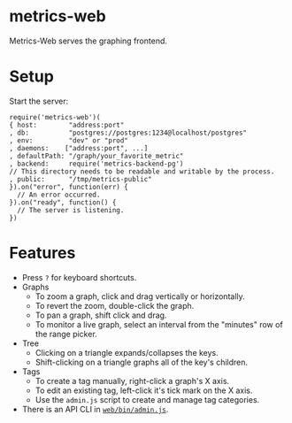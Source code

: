 # metrics-web

Metrics-Web serves the graphing frontend.

# Setup

Start the server:

    require('metrics-web')(
    { host:        "address:port"
    , db:          "postgres://postgres:1234@localhost/postgres"
    , env:         "dev" or "prod"
    , daemons:    ["address:port", ...]
    , defaultPath: "/graph/your_favorite_metric"
    , backend:     require('metrics-backend-pg')
    // This directory needs to be readable and writable by the process.
    , public:      "/tmp/metrics-public"
    }).on("error", function(err) {
      // An error occurred.
    }).on("ready", function() {
      // The server is listening.
    })

# Features

  * Press `?` for keyboard shortcuts.
  * Graphs
    * To zoom a graph, click and drag vertically or horizontally.
    * To revert the zoom, double-click the graph.
    * To pan a graph, shift click and drag.
    * To monitor a live graph, select an interval from the "minutes" row of the range picker.
  * Tree
    * Clicking on a triangle expands/collapses the keys.
    * Shift-clicking on a triangle graphs all of the key's children.
  * Tags
    * To create a tag manually, right-click a graph's X axis.
    * To edit an existing tag, left-click it's tick mark on the X axis.
    * Use the `admin.js` script to create and manage tag categories.
  * There is an API CLI in [`web/bin/admin.js`](https://github.com/Voxer/metrics/blob/master/web/bin/admin.js).


